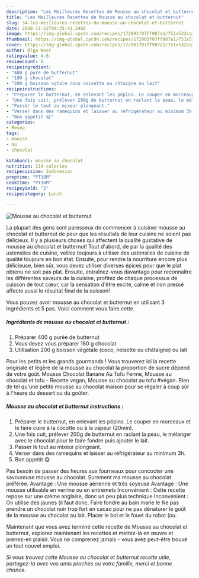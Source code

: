 ```yaml
---
description: "Les Meilleures Recettes de Mousse au chocolat et butternut"
title: "Les Meilleures Recettes de Mousse au chocolat et butternut"
slug: 34-les-meilleures-recettes-de-mousse-au-chocolat-et-butternut
date: 2020-11-22T04:25:43.248Z
image: https://img-global.cpcdn.com/recipes/172901f07ff987a1/751x532cq70/mousse-au-chocolat-et-butternut-photo-principale-de-la-recette.jpg
thumbnail: https://img-global.cpcdn.com/recipes/172901f07ff987a1/751x532cq70/mousse-au-chocolat-et-butternut-photo-principale-de-la-recette.jpg
cover: https://img-global.cpcdn.com/recipes/172901f07ff987a1/751x532cq70/mousse-au-chocolat-et-butternut-photo-principale-de-la-recette.jpg
author: Olga West
ratingvalue: 4.6
reviewcount: 6
recipeingredient:
- "400 g pure de butternut"
- "180 g chocolat"
- "200 g boisson vgtale coco noisette ou chtaigne ou lait"
recipeinstructions:
- "Préparer le butternut, en enlevant les pépins. Le couper en morceaux et le faire cuire à la cocotte ou à la vapeur (20min)."
- "Une fois cuit, prélever 200g de butternut en raclant la peau, le mélanger avec le chocolat pour le faire fondre puis ajouter le lait."
- "Passer le tout au mixeur plongeant."
- "Verser dans des ramequins et laisser au réfrigérateur au minimum 3h."
- "Bon appétit 😋"
categories:
- Resep
tags:
- mousse
- au
- chocolat

katakunci: mousse au chocolat 
nutrition: 214 calories
recipecuisine: Indonesian
preptime: "PT18M"
cooktime: "PT36M"
recipeyield: "2"
recipecategory: Lunch

---
```



![Mousse au chocolat et butternut](https://img-global.cpcdn.com/recipes/172901f07ff987a1/751x532cq70/mousse-au-chocolat-et-butternut-photo-principale-de-la-recette.jpg)

La plupart des gens sont paresseux de commencer à cuisiner mousse au chocolat et butternut de peur que les résultats de leur cuisine ne soient pas délicieux. Il y a plusieurs choses qui affectent la qualité gustative de mousse au chocolat et butternut! Tout d'abord, de par la qualité des ustensiles de cuisine, veillez toujours à utiliser des ustensiles de cuisine de qualité toujours en bon état. Ensuite, pour rendre la nourriture encore plus délicieuse, bien sûr, vous devez utiliser diverses épices pour que le plat obtenu ne soit pas plat. Ensuite, entraînez-vous davantage pour reconnaître les différentes saveurs de la cuisine, profitez de chaque processus de cuisson de tout cœur, car la sensation d'être excité, calme et non pressé affecte aussi le résultat final de la cuisson!

<!--inarticleads1-->

Vous pouvez avoir mousse au chocolat et butternut en utilisant 3 Ingrédients et 5 pas. Voici comment vous faire cette.

##### Ingrédients de mousse au chocolat et butternut :

1. Préparer 400 g purée de butternut
1. Vous devez vous préparer 180 g chocolat
1. Utilisation 200 g boisson végétale (coco, noisette ou châtaigne) ou lait


Pour les petits et les grands gourmands ! Vous trouverez ici la recette originale et légère de la mousse au chocolat la proportion de sucre dépend de votre goût. Mousse Chocolat Banane Au Tofu Ferme, Mousse au chocolat et tofu - Recette vegan, Mousse au chocolat au tofu #végan. Rien de tel qu&#39;une petite mousse au chocolat maison pour se régaler à coup sûr à l&#39;heure du dessert ou du goûter. 

<!--inarticleads2-->

##### Mousse au chocolat et butternut instructions :

1. Préparer le butternut, en enlevant les pépins. Le couper en morceaux et le faire cuire à la cocotte ou à la vapeur (20min).
1. Une fois cuit, prélever 200g de butternut en raclant la peau, le mélanger avec le chocolat pour le faire fondre puis ajouter le lait.
1. Passer le tout au mixeur plongeant.
1. Verser dans des ramequins et laisser au réfrigérateur au minimum 3h.
1. Bon appétit 😋


Pas besoin de passer des heures aux fourneaux pour concocter une savoureuse mousse au chocolat. Surement ma mousse au chocolat préférée. Avantage : Une mousse aérienne et très soyeuse Avantage : Une mousse utilisable en verrine ou en entremets Inconvénient : Cette recette repose sur une crème anglaise, donc un peu plus technique Inconvénient : On utilise des jaunes (il faut donc. Faire fondre au bain marie le Ne pas prendre un chocolat noir trop fort en cacao pour ne pas dénaturer le goût de la mousse au chocolat au lait. Placer le bol et le fouet du robot (ou. 

<!--inarticleads1-->

<p>
Maintenant que vous avez terminé cette recette de Mousse au chocolat et butternut, explorez maintenant les recettes et mettez-la en œuvre et prenez-en plaisir. Vous ne comprenez jamais - vous avez peut-être trouvé un tout nouvel emploi.
</p>

<p>
<i>Si vous trouvez cette Mousse au chocolat et butternut recette utile, partagez-la avec vos amis proches ou votre famille, merci et bonne chance.</i>
</p>
